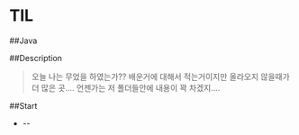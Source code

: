 # TIL

##Java

##Description
> 오늘 나는 무었을 하였는가?? 배운거에 대해서 적는거이지만 올라오지 않을때가 더 많은 곳.... 언젠가는 저 폴더들안에 내용이 꽉 차겠지....

##Start
* -- 